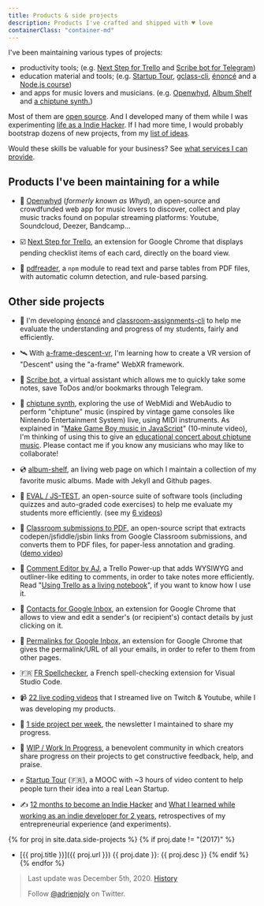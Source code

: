 ```yaml
---
title: Products & side projects
description: Products I've crafted and shipped with ♥️ love
containerClass: "container-md"
---
```


I've been maintaining various types of projects:

- productivity tools; (e.g. [Next Step for Trello](https://adrienjoly.com/chrome-next-step-for-trello) and [Scribe bot for Telegram](https://github.com/adrienjoly/telegram-scribe-bot))
- education material and tools; (e.g. [Startup Tour](https://www.udemy.com/startuptour/?couponCode=AJNOW20), [gclass-cli](https://github.com/adrienjoly/classroom-assignments-cli), [énoncé](https://github.com/adrienjoly/enonce) and a [Node.js course](/teaching))
- and apps for music lovers and musicians. (e.g. [Openwhyd](https://openwhyd.org), [Album Shelf](https://github.com/adrienjoly/album-shelf) and [a chiptune synth.](https://github.com/adrienjoly/webmidi-launchkey-mini))

Most of them are [open source](https://github.com/adrienjoly/). And I developed many of them while I was experimenting [life as a Indie Hacker](https://hackernoon.com/12-months-to-become-an-indie-hacker-ad0c916c1f5f). If I had more time, I would probably bootstrap dozens of new projects, from my [list of ideas](/ideas).

Would these skills be valuable for your business? See [what services I can provide](/pro).

## Products I've been maintaining for a while

- 🎵 [Openwhyd](https://github.com/openwhyd/openwhyd) (*formerly known as Whyd*), an open-source and crowdfunded web app for music lovers to discover, collect and play music tracks found on popular streaming platforms: Youtube, Soundcloud, Deezer, Bandcamp...

- ☑️ <a href="https://adrienjoly.com/chrome-next-step-for-trello">Next Step for Trello</a>, an extension for Google Chrome that displays pending checklist items of each card, directly on the board view.

- 🚜 <a href="https://www.npmjs.com/package/pdfreader">pdfreader</a>, a `npm` module to read text and parse tables from PDF files, with automatic column detection, and rule-based parsing.

## Other side projects

- 💯 I'm developing [énoncé](https://github.com/adrienjoly/enonce) and [classroom-assignments-cli](https://github.com/adrienjoly/classroom-assignments-cli) to help me evaluate the understanding and progress of my students, fairly and efficiently.

- 🛰 With [a-frame-descent-vr](https://github.com/adrienjoly/a-frame-descent-vr), I'm learning how to create a VR version of "Descent" using the "a-frame" WebXR framework.

- 🤖 [Scribe bot](https://github.com/adrienjoly/telegram-scribe-bot), a virtual assistant which allows me to quickly take some notes, save ToDos and/or bookmarks through Telegram.

- 👾 [chiptune synth](https://github.com/adrienjoly/webmidi-launchkey-mini), exploring the use of WebMidi and WebAudio to perform "chiptune" music (inspired by vintage game consoles like Nintendo Entertainment System) live, using MIDI instruments. As explained in "[Make Game Boy music in JavaScript](https://www.youtube.com/watch?v=xsKB5bRKZ4Y&t=621s)" (10-minute video), I'm thinking of using this to give an [educational concert about chiptune music](/chips). Please contact me if you know any musicians who may like to collaborate!

- 💿 [album-shelf](https://github.com/adrienjoly/album-shelf), an living web page on which I maintain a collection of my favorite music albums. Made with Jekyll and Github pages.

- 🤖 <a href="https://github.com/adrienjoly/js-test">EVAL / JS-TEST</a>, an open-source suite of software tools (including quizzes and auto-graded code exercises) to help me evaluate my students more efficiently. (see my <a href="https://www.youtube.com/playlist?list=PLmzn1C-VN6G7DsJb9wn29Pv2XkrF8aI6Q">6  videos</a>)

- 💯 <a href="https://github.com/adrienjoly/classroom-submissions-to-pdf">Classroom submissions to PDF</a>, an open-source script that extracts codepen/jsfiddle/jsbin links from Google Classroom submissions, and converts them to PDF files, for paper-less annotation and grading. (<a href="https://www.youtube.com/watch?v=L7NQNe72Jec">demo video</a>)

- 📂 <a href="https://info.trello.com/power-ups/comment-editor">Comment Editor by AJ</a>, a Trello Power-up that adds WYSIWYG and outliner-like editing to comments, in order to take notes more efficiently.<br />Read "<a href="https://medium.com/@adrienjoly/using-trello-as-a-living-notebook-79cb22aab81f">Using Trello as a living notebook</a>", if you want to know how I use it.

- 💁 <a href="https://chrome.google.com/webstore/detail/contacts-for-google-inbox/onifklcfhbdjpkejffijcejbgoipcdmk?hl=en-US">Contacts for Google Inbox</a>, an extension for Google Chrome that allows to view and edit a sender's (or recipient's) contact details by just clicking on it.

- 🔗 <a href="https://chrome.google.com/webstore/detail/permalinks-for-google-inb/eijfpfnadnijllpfdkdikfamdijafala?hl=en-US">Permalinks for Google Inbox</a>, an extension for Google Chrome that gives the permalink/URL of all your emails, in order to refer to them from other pages.

- 🇫🇷 <a href="https://marketplace.visualstudio.com/items?itemName=adrienjoly.vscode-spellchecker-fr">FR Spellchecker</a>, a French spell-checking extension for Visual Studio Code.

- 📹 <a href="https://www.youtube.com/playlist?list=PLmzn1C-VN6G7FLdUJM3G82cG-Q69xJ2AY">22 live coding videos</a> that I streamed live on Twitch &amp; Youtube, while I was developing my products.

- 📜 <a href="https://www.getrevue.co/profile/aj-sideprojects">1 side project per week</a>, the newsletter I maintained to share my progress.

- 👐 <a href="https://spectrum.chat/wip">WIP / Work In Progress</a>, a benevolent community in which creators share progress on their projects to get constructive feedback, help, and praise.
    
- ✊ <a href="https://www.udemy.com/startuptour/?couponCode=AJNOW20">Startup Tour</a> (🇫🇷), a MOOC with ~3 hours of video content to help people turn their idea into a real Lean Startup.
  
- ✍️ <a href="https://hackernoon.com/12-months-to-become-an-indie-hacker-ad0c916c1f5f">12 months to become an Indie Hacker</a> and <a href="https://hackernoon.com/what-i-learned-while-working-as-an-indie-developer-for-2-years-53619fafa81f">What I learned while working as an indie developer for 2 years</a>, retrospectives of my entrepreneurial experience (and experiments).

{% for proj in site.data.side-projects %}
{% if proj.date != "(2017)" %}
- [{{ proj.title }}]({{ proj.url }}) {{ proj.date }}: {{ proj.desc }}
{% endif %}
{% endfor %}

> Last update was December 5th, 2020. [History](https://github.com/adrienjoly/adrienjoly.github.com/commits/master/prod)
>
> Follow [@adrienjoly](https://twitter.com/adrienjoly) on Twitter.
